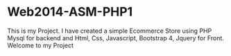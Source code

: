 # Web2014-ASM-PHP1
This is my Project. I have created a simple Ecommerce Store using PHP Mysql for backend and Html, Css, Javascript, Bootstrap 4, Jquery for Front. Welcome to my Project
